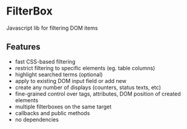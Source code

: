 # FilterBox

Javascript lib for filtering DOM items

## Features

- fast CSS-based filtering
- restrict filtering to specific elements (eg. table columns)
- highlight searched terms (optional)
- apply to existing DOM input field or add new
- create any number of displays (counters, status texts, etc)
- fine-grained control over tags, attributes, DOM position of created elements
- multiple filterboxes on the same target
- callbacks and public methods
- no dependencies
